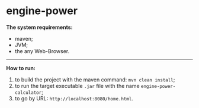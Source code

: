 # engine-power

__The system requirements:__
- maven;
- JVM;
- the any Web-Browser.

---

__How to run:__
1. to build the project with the maven command: `mvn clean install`;
3. to run the target executable `.jar` file with the name `engine-power-calculator`;
2. to go by URL: `http://localhost:8080/home.html`.